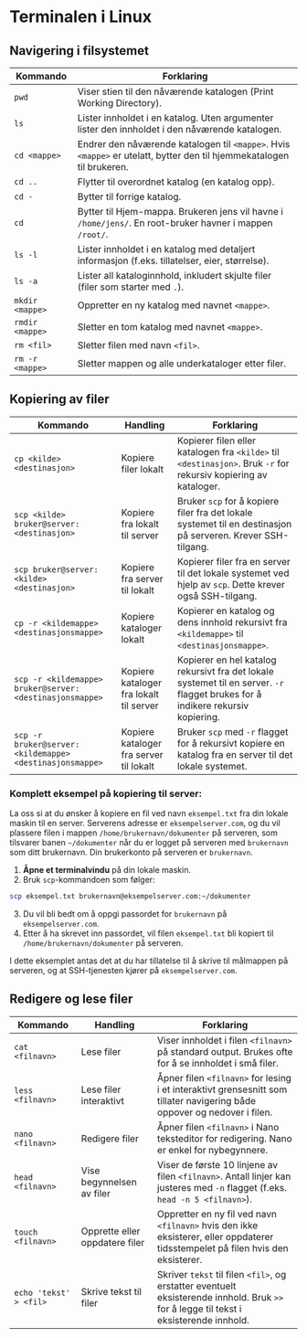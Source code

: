 # Terminalen i Linux

## Navigering i filsystemet

| Kommando    | Forklaring |
|-------------|------------|
| `pwd`       | Viser stien til den nåværende katalogen (Print Working Directory). |
| `ls`        | Lister innholdet i en katalog. Uten argumenter lister den innholdet i den nåværende katalogen. |
| `cd <mappe>`| Endrer den nåværende katalogen til `<mappe>`. Hvis `<mappe>` er utelatt, bytter den til hjemmekatalogen til brukeren. |
| `cd ..`     | Flytter til overordnet katalog (en katalog opp). |
| `cd -`      | Bytter til forrige katalog. |
| `cd`      | Bytter til Hjem-mappa. Brukeren jens vil havne i `/home/jens/`. En root-bruker havner i mappen `/root/`. |
| `ls -l`     | Lister innholdet i en katalog med detaljert informasjon (f.eks. tillatelser, eier, størrelse). |
| `ls -a`     | Lister all kataloginnhold, inkludert skjulte filer (filer som starter med `.`). |
| `mkdir <mappe>` | Oppretter en ny katalog med navnet `<mappe>`. |
| `rmdir <mappe>` | Sletter en tom katalog med navnet `<mappe>`. |
| `rm <fil>` | Sletter filen med navn `<fil>`. |
| `rm -r <mappe>` | Sletter mappen og alle underkataloger etter filer. |

## Kopiering av filer
| Kommando                                                     | Handling                          | Forklaring |
|--------------------------------------------------------------|-----------------------------------|------------|
| `cp <kilde> <destinasjon>`                                   | Kopiere filer lokalt              | Kopierer filen eller katalogen fra `<kilde>` til `<destinasjon>`. Bruk `-r` for rekursiv kopiering av kataloger. |
| `scp <kilde> bruker@server:<destinasjon>`                    | Kopiere fra lokalt til server     | Bruker `scp` for å kopiere filer fra det lokale systemet til en destinasjon på serveren. Krever SSH-tilgang. |
| `scp bruker@server:<kilde> <destinasjon>`                    | Kopiere fra server til lokalt     | Kopierer filer fra en server til det lokale systemet ved hjelp av `scp`. Dette krever også SSH-tilgang. |
| `cp -r <kildemappe> <destinasjonsmappe>`                     | Kopiere kataloger lokalt          | Kopierer en katalog og dens innhold rekursivt fra `<kildemappe>` til `<destinasjonsmappe>`. |
| `scp -r <kildemappe> bruker@server:<destinasjonsmappe>`      | Kopiere kataloger fra lokalt til server | Kopierer en hel katalog rekursivt fra det lokale systemet til en server. `-r` flagget brukes for å indikere rekursiv kopiering. |
| `scp -r bruker@server:<kildemappe> <destinasjonsmappe>`      | Kopiere kataloger fra server til lokalt | Bruker `scp` med `-r` flagget for å rekursivt kopiere en katalog fra en server til det lokale systemet. |

### Komplett eksempel på kopiering til server:

La oss si at du ønsker å kopiere en fil ved navn `eksempel.txt` fra din lokale maskin til en server. Serverens adresse er `eksempelserver.com`, og du vil plassere filen i mappen `/home/brukernavn/dokumenter` på serveren, som tilsvarer banen `~/dokumenter` når du er logget på serveren med `brukernavn` som ditt brukernavn. Din brukerkonto på serveren er `brukernavn`.

1. **Åpne et terminalvindu** på din lokale maskin.
2. Bruk `scp`-kommandoen som følger:

```bash
scp eksempel.txt brukernavn@eksempelserver.com:~/dokumenter
```

3. Du vil bli bedt om å oppgi passordet for `brukernavn` på `eksempelserver.com`.
4. Etter å ha skrevet inn passordet, vil filen `eksempel.txt` bli kopiert til `/home/brukernavn/dokumenter` på serveren.

I dette eksemplet antas det at du har tillatelse til å skrive til målmappen på serveren, og at SSH-tjenesten kjører på `eksempelserver.com`.


## Redigere og lese filer

| Kommando               | Handling                         | Forklaring |
|------------------------|----------------------------------|------------|
| `cat <filnavn>`        | Lese filer                       | Viser innholdet i filen `<filnavn>` på standard output. Brukes ofte for å se innholdet i små filer. |
| `less <filnavn>`       | Lese filer interaktivt           | Åpner filen `<filnavn>` for lesing i et interaktivt grensesnitt som tillater navigering både oppover og nedover i filen. |
| `nano <filnavn>`       | Redigere filer                   | Åpner filen `<filnavn>` i Nano teksteditor for redigering. Nano er enkel for nybegynnere. |
| `head <filnavn>`       | Vise begynnelsen av filer        | Viser de første 10 linjene av filen `<filnavn>`. Antall linjer kan justeres med `-n` flagget (f.eks. `head -n 5 <filnavn>`). |
| `touch <filnavn>`      | Opprette eller oppdatere filer   | Oppretter en ny fil ved navn `<filnavn>` hvis den ikke eksisterer, eller oppdaterer tidsstempelet på filen hvis den eksisterer. |
| `echo 'tekst' > <fil>` | Skrive tekst til filer           | Skriver `tekst` til filen `<fil>`, og erstatter eventuelt eksisterende innhold. Bruk `>>` for å legge til tekst i eksisterende innhold. |




